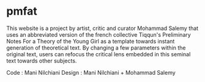 pmfat
=====

This website is a project by artist, critic and curator Mohammad Salemy that uses an abbreviated version of the french collective Tiqqun's Preliminary Notes For a Theory of the Young Girl as a template towards instant generation of theoretical text.
By changing a few parameters within the original text, users can refocus the critical lens embedded in this seminal text towards other subjects.

Code : Mani Nilchiani
Design : Mani Nilchiani + Mohammad Salemy

